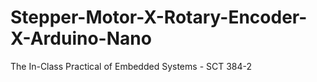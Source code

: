 # Stepper-Motor-X-Rotary-Encoder-X-Arduino-Nano
The In-Class Practical of Embedded Systems - SCT 384-2 
